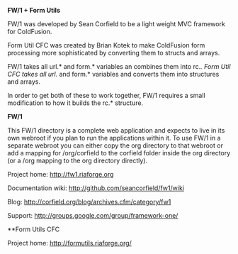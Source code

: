 **FW/1 + Form Utils**

FW/1 was developed by Sean Corfield to be a light weight MVC framework for ColdFusion.

Form Util CFC was created by Brian Kotek to make ColdFusion form processing more sophisticated by converting them to structs and arrays.

FW/1 takes all url.* and form.* variables an combines them into rc.*. Form Util CFC takes all url.* and form.* variables and converts them into structures and arrays.

In order to get both of these to work together, FW/1 requires a small modification to how it builds the rc.* structure.




**FW/1**

This FW/1 directory is a complete web application and expects to live in its own
webroot if you plan to run the applications within it. To use FW/1 in a separate
webroot you can either copy the org directory to that webroot or add a mapping
for /org/corfield to the corfield folder inside the org directory (or a /org
mapping to the org directory directly).

Project home: http://fw1.riaforge.org

Documentation wiki: http://github.com/seancorfield/fw1/wiki

Blog: http://corfield.org/blog/archives.cfm/category/fw1

Support: http://groups.google.com/group/framework-one/


**Form Utils CFC

<!--- 
LICENSE 
Copyright 2007 Brian Kotek

   Licensed under the Apache License, Version 2.0 (the "License");
   you may not use this file except in compliance with the License.
   You may obtain a copy of the License at

       http://www.apache.org/licenses/LICENSE-2.0

   Unless required by applicable law or agreed to in writing, software
   distributed under the License is distributed on an "AS IS" BASIS,
   WITHOUT WARRANTIES OR CONDITIONS OF ANY KIND, either express or implied.
   See the License for the specific language governing permissions and
   limitations under the License.
--->

Project home: http://formutils.riaforge.org/


